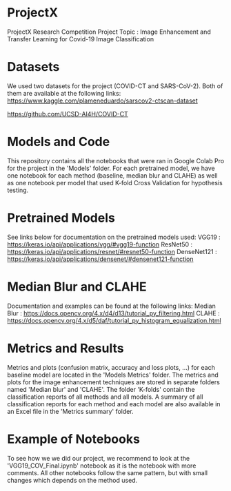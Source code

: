 # ProjectX
ProjectX Research Competition
Project Topic : Image Enhancement and Transfer Learning for Covid-19 Image Classification
# Datasets
We used two datasets for the project (COVID-CT and SARS-CoV-2). Both of them are available at the following links:
https://www.kaggle.com/plameneduardo/sarscov2-ctscan-dataset

https://github.com/UCSD-AI4H/COVID-CT
# Models and Code
This repository contains all the notebooks that were ran in Google Colab Pro for the project in the 'Models' folder. For each pretrained model, we have one notebook for each method (baseline, median blur and CLAHE) as well as one notebook per model that used K-fold Cross Validation for hypothesis testing. 
# Pretrained Models
See links below for documentation on the pretrained models used:
VGG19 : https://keras.io/api/applications/vgg/#vgg19-function
ResNet50 : https://keras.io/api/applications/resnet/#resnet50-function
DenseNet121 : https://keras.io/api/applications/densenet/#densenet121-function
# Median Blur and CLAHE
Documentation and examples can be found at the following links:
Median Blur : https://docs.opencv.org/4.x/d4/d13/tutorial_py_filtering.html
CLAHE : https://docs.opencv.org/4.x/d5/daf/tutorial_py_histogram_equalization.html
# Metrics and Results
Metrics and plots (confusion matrix, accuracy and loss plots, ...) for each baseline model are located in the 'Models Metrics' folder. The metrics and plots for the image enhancement techniques are stored in separate folders named 'Median blur' and 'CLAHE'. The folder 'K-folds' contain the classification reports of all methods and all models. A summary of all classification reports for each method and each model are also available in an Excel file in the 'Metrics summary' folder.
# Example of Notebooks
To see how we we did our project, we recommend to look at the 'VGG19_COV_Final.ipynb' notebook as it is the notebook with more comments. All other notebooks follow the same pattern, but with small changes which depends on the method used. 
